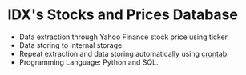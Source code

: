 # IDX's Stocks and Prices Database  

* Data extraction through Yahoo Finance stock price using ticker.
* Data storing to internal storage.
* Repeat extraction and data storing automatically using [crontab](https://crontab.guru).
* Programming Language: Python and SQL.
